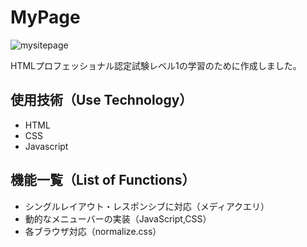 # MyPage
![mysitepage](https://user-images.githubusercontent.com/80564526/112706957-0eb2f500-8eeb-11eb-89b0-5b1e40af32d0.png)

HTMLプロフェッショナル認定試験レベル1の学習のために作成しました。

## 使用技術（Use Technology）
* HTML
* CSS
* Javascript

## 機能一覧（List of Functions）
* シングルレイアウト・レスポンシブに対応（メディアクエリ）
* 動的なメニューバーの実装（JavaScript,CSS）
* 各ブラウザ対応（normalize.css）
